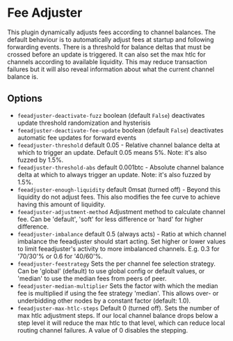 # Fee Adjuster

This plugin dynamically adjusts fees according to channel balances. The default behaviour is to automatically adjust fees at startup
and following forwarding events. There is a threshold for balance deltas that must be crossed before an update is triggered.  It can
also set the max htlc for channels according to available liquidity. This may reduce transaction failures but it will also reveal
information about what the current channel balance is.

## Options

- `feeadjuster-deactivate-fuzz` boolean (default `False`) deactivates update threshold randomization and hysterisis
- `feeadjuster-deactivate-fee-update` boolean (default `False`) deactivates automatic fee updates for forward events
- `feeadjuster-threshold` default 0.05 - Relative channel balance delta at which to trigger an update. Default 0.05 means 5%. Note: it's also fuzzed by 1.5%.
- `feeadjuster-threshold-abs` default 0.001btc - Absolute channel balance delta at which to always trigger an update. Note: it's also fuzzed by 1.5%.
- `feeadjuster-enough-liquidity` default 0msat (turned off) - Beyond this liquidity do not adjust fees. 
This also modifies the fee curve to achieve having this amount of liquidity.
- `feeadjuster-adjustment-method` Adjustment method to calculate channel fee. Can be 'default', 'soft' for less difference or 'hard' for higher difference.
- `feeadjuster-imbalance` default 0.5 (always acts) - Ratio at which channel imbalance the feeadjuster should start acting. Set higher or lower values to 
limit feeadjuster's activity to more imbalanced channels. E.g. 0.3 for '70/30'% or 0.6 for '40/60'%.
- `feeadjuster-feestrategy` Sets the per channel fee selection strategy. Can be 'global' (default) to use global config or default values, or 'median' to use 
the median fees from peers of peer.
- `feeadjuster-median-multiplier` Sets the factor with which the median fee is multiplied if using the fee strategy
'median'. This allows over- or underbidding other nodes by a constant factor (default: 1.0).
- `feeadjuster-max-htlc-steps` Default 0 (turned off). Sets the number of max htlc adjustment steps. If our local channel balance drops below a step level
it will reduce the max htlc to that level, which can reduce local routing channel failures.  A value of 0 disables the stepping.
